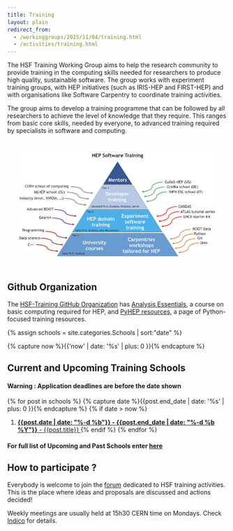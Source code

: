 ```yaml
---
title: Training
layout: plain
redirect_from:
  - /workinggroups/2015/11/04/training.html
  - /activities/training.html
---
```


The HSF Training Working Group aims to help the research community to provide
training in the computing skills needed for researchers to produce high
quality, sustainable software. The group works with experiment training groups,
with HEP initiatives (such as IRIS-HEP and FIRST-HEP) and with organisations
like Software Carpentry to coordinate training activities.

The group aims to develop a training programme that can be followed by all
researchers to achieve the level of knowledge that they require. This ranges
from basic core skills, needed by everyone, to advanced training required by
specialists in software and computing.

<div style="text-align:center; padding:25px; float:center">
<img src ="/images/training/training-pyramid.png" alt="HSF Training Pyramid" />
</div>

## Github Organization

The [HSF-Training GitHub Organization](https://github.com/hsf-training) has [Analysis Essentials](https://hsf-training.github.io/analysis-essentials/), a course on basic computing required for HEP, and [PyHEP resources](https://github.com/hsf-training/PyHEP-resources), a page of Python-focused training resources.

{% assign schools = site.categories.Schools | sort:"date" %}

{% capture now %}{{'now' | date: '%s' | plus: 0 }}{% endcapture %}

## Current and Upcoming Training Schools
#### **Warning** : Application deadlines are **before the date shown**
{% for post in schools %}
  {% capture date %}{{post.end_date | date: '%s' | plus: 0 }}{% endcapture %}
  {% if date > now %}
  1. [**{{post.date | date: "%-d %b"}} - {{post.end_date | date: "%-d %b %Y"}}** - {{post.title}} ]({{post.source}})
  {% endif %}
{% endfor %}

#### For full list of Upcoming and Past Schools enter [here](/Schools/events.html)

## How to participate ?

Everybody is welcome to join the
[forum](https://groups.google.com/forum/#!forum/hsf-training-wg) dedicated to
HSF training activities. This is the place where ideas and proposals are
discussed and actions decided!

Weekly meetings are usually held at 15h30 CERN time on Mondays. Check
[Indico](https://indico.cern.ch/category/11294/) for details.
